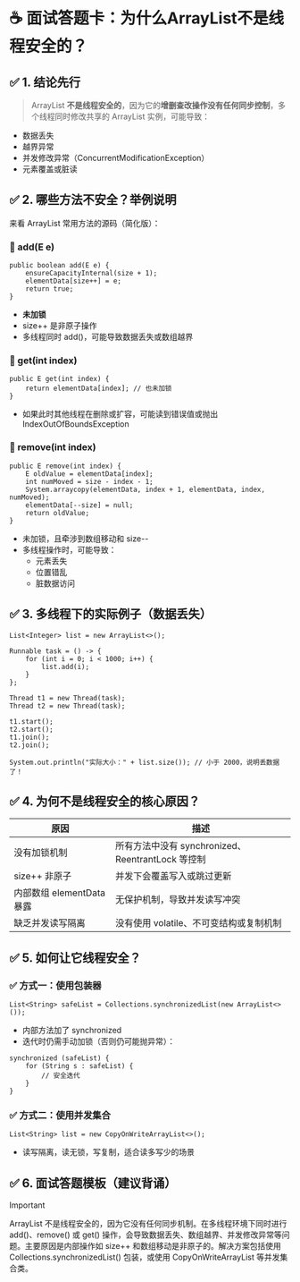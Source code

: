 # ☕ 面试答题卡：为什么ArrayList不是线程安全的？

##  ✅ 1. 结论先行

> ArrayList **不是线程安全的**，因为它的**增删查改操作没有任何同步控制**，多个线程同时修改共享的 ArrayList 实例，可能导致：
- 数据丢失
- 越界异常
- 并发修改异常（ConcurrentModificationException）
- 元素覆盖或脏读

## **✅ 2. 哪些方法不安全？举例说明**

来看 ArrayList 常用方法的源码（简化版）：

### **🔸 add(E e)**

```
public boolean add(E e) {
    ensureCapacityInternal(size + 1);
    elementData[size++] = e;
    return true;
}
```

- **未加锁**
- size++ 是非原子操作
- 多线程同时 add()，可能导致数据丢失或数组越界

### **🔸 get(int index)**

```
public E get(int index) {
    return elementData[index]; // 也未加锁
}
```

- 如果此时其他线程在删除或扩容，可能读到错误值或抛出 IndexOutOfBoundsException

### **🔸 remove(int index)**

```
public E remove(int index) {
    E oldValue = elementData[index];
    int numMoved = size - index - 1;
    System.arraycopy(elementData, index + 1, elementData, index, numMoved);
    elementData[--size] = null;
    return oldValue;
}
```

- 未加锁，且牵涉到数组移动和 size--
- 多线程操作时，可能导致：
  - 元素丢失
  - 位置错乱
  - 脏数据访问

## **✅ 3. 多线程下的实际例子（数据丢失）**

```
List<Integer> list = new ArrayList<>();

Runnable task = () -> {
    for (int i = 0; i < 1000; i++) {
        list.add(i);
    }
};

Thread t1 = new Thread(task);
Thread t2 = new Thread(task);

t1.start();
t2.start();
t1.join();
t2.join();

System.out.println("实际大小：" + list.size()); // 小于 2000，说明丢数据了！
```

## **✅ 4. 为何不是线程安全的核心原因？**

| **原因**                  | **描述**                                          |
| ------------------------- | ------------------------------------------------- |
| 没有加锁机制              | 所有方法中没有 synchronized、ReentrantLock 等控制 |
| size++ 非原子             | 并发下会覆盖写入或跳过更新                        |
| 内部数组 elementData 暴露 | 无保护机制，导致并发读写冲突                      |
| 缺乏并发读写隔离          | 没有使用 volatile、不可变结构或复制机制           |

## **✅ 5. 如何让它线程安全？**

### **✅ 方式一：使用包装器**

```
List<String> safeList = Collections.synchronizedList(new ArrayList<>());
```

- 内部方法加了 synchronized
- 迭代时仍需手动加锁（否则仍可能抛异常）：

```
synchronized (safeList) {
    for (String s : safeList) {
        // 安全迭代
    }
}
```

### **✅ 方式二：使用并发集合**

```
List<String> list = new CopyOnWriteArrayList<>();
```

- 读写隔离，读无锁，写复制，适合读多写少的场景

## **✅ 6. 面试答题模板（建议背诵）**

> [!important]
>
> ArrayList 不是线程安全的，因为它没有任何同步机制。在多线程环境下同时进行 add()、remove() 或 get() 操作，会导致数据丢失、数组越界、并发修改异常等问题。主要原因是内部操作如 size++ 和数组移动是非原子的。解决方案包括使用 Collections.synchronizedList() 包装，或使用 CopyOnWriteArrayList 等并发集合类。

